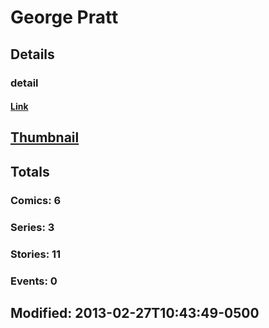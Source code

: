 # George  Pratt 
## Details
### detail
#### [Link](http://marvel.com/comics/creators/3744/george_pratt?utm_campaign=apiRef&utm_source=225578a89fc76f3d20fbffda5d17a88d)
## [Thumbnail](http://i.annihil.us/u/prod/marvel/i/mg/b/40/image_not_available.jpg)
## Totals
### Comics: 6
### Series: 3
### Stories: 11
### Events: 0
## Modified: 2013-02-27T10:43:49-0500